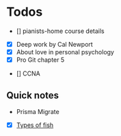# Todos

- [] pianists-home course details
- [x] Deep work by Cal Newport
- [x] About love in personal psychology
- [x] Pro Git chapter 5
- [] CCNA

## Quick notes

- Prisma Migrate
- [x] [Types of fish](https://khoahoc.tv/tai-sao-rung-nhiet-doi-amazon-lai-co-nhieu-loai-cay-an-duoc-nhu-vay-136211)
